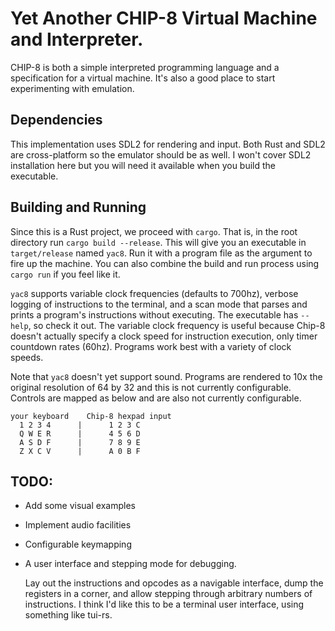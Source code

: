 # Yet Another CHIP-8 Virtual Machine and Interpreter.

CHIP-8 is both a simple interpreted programming language and a specification for
a virtual machine. It's also a good place to start experimenting with
emulation.

## Dependencies

This implementation uses SDL2 for rendering and input. Both Rust and SDL2 are
cross-platform so the emulator should be as well. I won't cover SDL2 installation
here but you will need it available when you build the executable.

## Building and Running

Since this is a Rust project, we proceed with `cargo`. That is, in the root
directory run `cargo build --release`. This will give you an executable in
`target/release` named `yac8`. Run it with a program file as the argument to
fire up the machine. You can also combine the build and run process using
`cargo run` if you feel like it.

`yac8` supports variable clock frequencies (defaults to 700hz), verbose logging
of instructions to the terminal, and a scan mode that parses and prints a
program's instructions without executing. The  executable has `--help`, so check
it out. The variable clock frequency is useful because Chip-8 doesn't actually
specify a clock speed for instruction execution, only timer countdown
rates (60hz). Programs work best with a variety of clock speeds.

Note that `yac8` doesn't yet support sound.  Programs are rendered to 10x the
original resolution of 64 by 32 and this is not currently configurable. Controls
are mapped as below and are also not currently configurable.

    your keyboard    Chip-8 hexpad input
      1 2 3 4      |      1 2 3 C
      Q W E R      |      4 5 6 D
      A S D F      |      7 8 9 E
      Z X C V      |      A 0 B F


## TODO:

* Add some visual examples
* Implement audio facilities
* Configurable keymapping
* A user interface and stepping mode for debugging.

  Lay out the instructions and opcodes as a navigable interface, dump the
  registers in a corner, and allow stepping through arbitrary numbers of
  instructions. I think I'd like this to be a terminal user interface, using
  something like tui-rs.
